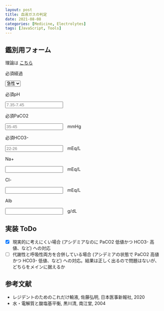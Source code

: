 ```yaml
---
layout: post
title: 血液ガスの判定
date: 2021-08-08
categories: [Medicine, Electrolytes]
tags: [JavaScript, Tools]
---
```


## 鑑別用フォーム

理論は [こちら](../gas-diagnosis)

<div class="Form">

<div class="Form-Item">
<p class="Form-Item-Label">
<span class="Form-Item-Label-Required">必須</span>経過</p>
<select id="progress" class="Form-Item-Input" onKeyUp="update()">
<option value="acute">急性</option>
<option value="chronic">慢性</option>
</select>
</div>

<div class="Form-Item">
<p class="Form-Item-Label">
<span class="Form-Item-Label-Required">必須</span>pH
</p>
<input type="number" class="Form-Item-Input" id="pH" placeholder="7.35-7.45" onKeyUp="update()">
</div>

<div class="Form-Item">
<p class="Form-Item-Label"><span class="Form-Item-Label-Required">必須</span>PaCO2</p>
<input type="number" class="Form-Item-Input" id="PaCO2" placeholder="35-45" onKeyUp="update()">　mmHg
</div>

<div class="Form-Item">
<p class="Form-Item-Label"><span class="Form-Item-Label-Required">必須</span>HCO3-</p>
<input type="number" class="Form-Item-Input" id="HCO3-" placeholder="22-26" onKeyUp="update()">　mEq/L
</div>

<div class="Form-Item">
<p class="Form-Item-Label">Na+</p>
<input type="number" class="Form-Item-Input" id="Na" placeholder="" onKeyUp="update()">　mEq/L
</div>

<div class="Form-Item">
<p class="Form-Item-Label">Cl-</p>
<input type="number" class="Form-Item-Input" id="Cl" placeholder="" onKeyUp="update()">　mEq/L
</div>

<div class="Form-Item">
<p class="Form-Item-Label">Alb</p>
<input type="number" class="Form-Item-Input" id="Alb" placeholder="" onKeyUp="update()">　g/dL
</div>
<p id="result"></p>
<p id="diagnosis"></p>
</div>

## 実装 ToDo
- [x] 現実的に考えにくい場合 (アシデミアなのに PaCO2 低値かつ HCO3- 高値、など) への対応
- [ ] 代謝性と呼吸性両方を合併している場合 (アシデミアの状態で PaCO2 高値かつ HCO3- 低値、など) への対応。結果は正しく出るので問題はないが、どちらをメインに据えるか

## 参考文献
- レジデントのためのこれだけ輸液, 佐藤弘明, 日本医事新報社, 2020
- 水・電解質と酸塩基平衡, 黒川清, 南江堂, 2004

<script src="../../assets/js/gas.js"></script>
<link rel="stylesheet" type="text/css" href="../../assets/css/form.css" media="screen">
<!-- <style src="../../assets/css/form.css"></style> -->
